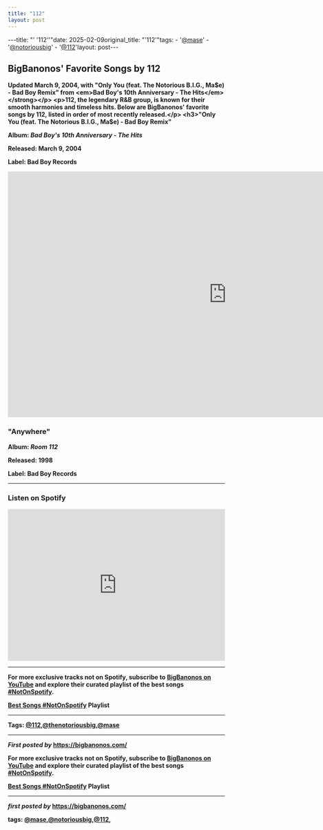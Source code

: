 ```yaml
---
title: "112"
layout: post
---
```

---title: "' '112''"date: 2025-02-09original_title: "'112'"tags:  - '[@mase](/tags/mase/)'  - '[@notoriousbig](/tags/notoriousbig/)'  - '[@112](/tags/112/)'layout: post---<h2>BigBanonos' Favorite Songs by 112</h2> <p><strong>Updated March 9, 2004, with "Only You (feat. The Notorious B.I.G., Ma$e) - Bad Boy Remix" from <em>Bad Boy's 10th Anniversary - The Hits</em></strong></p> <p>112, the legendary R&B group, is known for their smooth harmonies and timeless hits. Below are BigBanonos' favorite songs by 112, listed in order of most recently released.</p> <h3>"Only You (feat. The Notorious B.I.G., Ma$e) - Bad Boy Remix"</h3><p><strong>Album:</strong> <em>Bad Boy's 10th Anniversary - The Hits</em></p><p><strong>Released:</strong> March 9, 2004</p><p><strong>Label:</strong> Bad Boy Records</p> <iframe width="1013" height="570" src="https://www.youtube.com/embed/GVOqbskGeBs" title="112 [feat. The Notorious B.I.G. & Mase] - Only You [Remix] (Official Music Video)" frameborder="0" allow="accelerometer; autoplay; clipboard-write; encrypted-media; gyroscope; picture-in-picture; web-share" referrerpolicy="strict-origin-when-cross-origin" allowfullscreen></iframe> <h3>"Anywhere"</h3><p><strong>Album:</strong> <em>Room 112</em></p><p><strong>Released:</strong> 1998</p><p><strong>Label:</strong> Bad Boy Records</p> <hr /> <h3>Listen on Spotify</h3> <iframe src="https://open.spotify.com/embed/playlist/0qR1qawpC6h30vyu1jCIGq?utm_source=generator" width="100%" height="352" frameBorder="0" allowfullscreen="" allow="autoplay; clipboard-write; encrypted-media; fullscreen; picture-in-picture" loading="lazy"></iframe> <hr /> <div> <p>For more exclusive tracks not on Spotify, subscribe to <a href="https://www.youtube.com/[@BigBanonos](/tags/BigBanonos/)" target="_blank">BigBanonos on YouTube</a> and explore their curated playlist of the best songs <strong>[#NotOnSpotify](/tags/NotOnSpotify/)</strong>.</p> <p><a href="https://www.youtube.com/playlist?list=PLtuNtuTatqI0kFahUCbtbfenC_ET5O_tr" target="_blank">Best Songs [#NotOnSpotify](/tags/NotOnSpotify/) Playlist</a></p></div> <hr /> <p><strong>Tags:</strong> [@112](/tags/112/),[@thenotoriousbig](/tags/thenotoriousbig/),[@mase](/tags/mase/)</p> <hr /> <p><em>First posted by</em> <a href="https://bigbanonos.com/" rel="noopener" target="_new">https://bigbanonos.com/</a></p><!--Subscribe and Playlist Links--><div>    <p>For more exclusive tracks not on Spotify, subscribe to <a href="https://www.youtube.com/[@BigBanonos](/tags/BigBanonos/)" target="_blank">BigBanonos on YouTube</a> and explore their curated playlist of the best songs <strong>[#NotOnSpotify](/tags/NotOnSpotify/)</strong>.</p>    <p><a href="https://www.youtube.com/playlist?list=PLtuNtuTatqI0kFahUCbtbfenC_ET5O_tr" target="_blank">Best Songs [#NotOnSpotify](/tags/NotOnSpotify/) Playlist<br /></a></p></div><hr /><p><em>first posted by</em> <a href="https://bigbanonos.com/" rel="noopener" target="_new">https://bigbanonos.com/</a></p><p>tags: [@mase](/tags/mase/),[@notoriousbig](/tags/notoriousbig/),[@112](/tags/112/),</p>